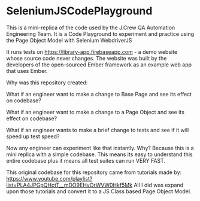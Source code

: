 # SeleniumJSCodePlayground
This is a mini-replica of the code used by the J.Crew QA Automation Engineering Team.
It is a Code Playground to experiment and practice using the Page Object Model with Selenium WebdriverJS

It runs tests on https://library-app.firebaseapp.com - a demo website whose source code never changes. The website was built by the developers of the open-sourced Ember framework as an example web app that uses Ember.

Why was this repository created:

What if an engineer want to make a change to Base Page and see its effect on codebase?

What if an engineer want to make a change to a Page Object and see its effect on codebase?

What if an engineer wants to make a brief change to tests and see if it will speed up test speed?

Now any engineer can experiment like that instantly. Why? Because this is a mini replica with a simple codebase. This means its easy to understand this entire codebase plus it means all test suites can run VERY FAST.

This original codebase for this repository came from tutorials made by: https://www.youtube.com/playlist?list=PLA4JPGpQHctT__mDO9EHvOrWVW0Hkf5Mk All I did was expand upon those tutorials and convert it to a JS Class based Page Object Model.
